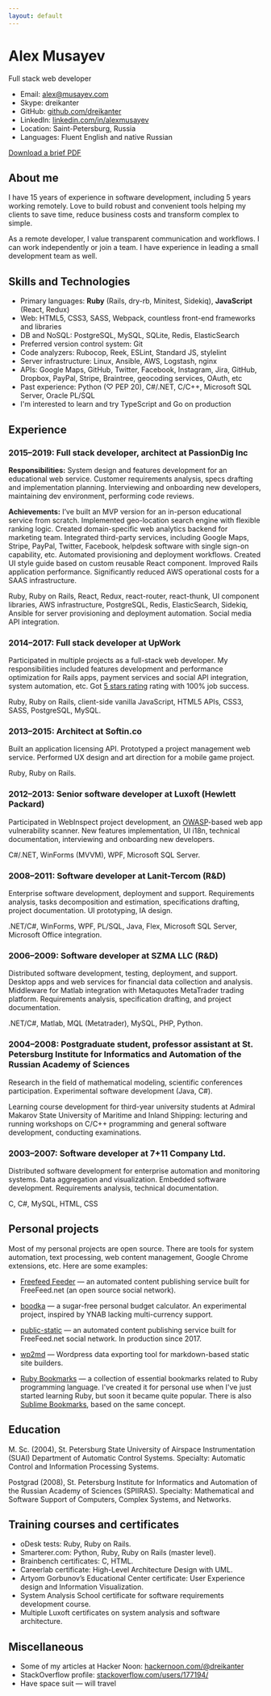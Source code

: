 ```yaml
---
layout: default
---
```


<div class="row">
  <div class="col-sm-12 col-md-8 col-lg-8">
    <h1>Alex Musayev</h1>
    <p class="lead">Full stack web developer</p>
    <ul>
      <li>
        Email:
        <a href="mailto:alex@musayev.com">alex@musayev.com</a>
      </li>
      <li>
        Skype: dreikanter
      </li>
      <li>
        GitHub:
        <a href="http://github.com/dreikanter">github.com/dreikanter</a>
      </li>
      <li>
        LinkedIn:
        <a href="https://linkedin.com/in/alexmusayev">linkedin.com/in/alexmusayev</a>
      </li>
      <li>
        Location: Saint-Petersburg, Russia
      </li>
      <li>
        Languages: Fluent English and native Russian
      </li>
    </ul>
  </div>
  <div class="col-xs-12 col-sm-12 col-md-4 col-lg-4 download-container">
    <a href="/alex-musayev-cv.pdf" class="btn btn-success">
      <i class="fas fa-cloud-download-alt"></i>
      Download a brief PDF
    </a>
  </div>
</div>

## About me

I have 15 years of experience in software development, including 5 years working remotely. Love to build robust and convenient tools helping my clients to save time, reduce business costs and transform complex to simple.

As a remote developer, I value transparent communication and workflows. I can work independently or join a team. I have experience in leading a small development team as well.

## Skills and Technologies

- Primary languages: **Ruby** (Rails, dry-rb, Minitest, Sidekiq), **JavaScript** (React, Redux)
- Web: HTML5, CSS3, SASS, Webpack, countless front-end frameworks and libraries
- DB and NoSQL: PostgreSQL, MySQL, SQLite, Redis, ElasticSearch
- Preferred version control system: Git
- Code analyzers: Rubocop, Reek, ESLint, Standard JS, stylelint
- Server infrastructure: Linux, Ansible, AWS, Logstash, nginx
- APIs: Google Maps, GitHub, Twitter, Facebook, Instagram, Jira, GitHub, Dropbox, PayPal, Stripe, Braintree, geocoding services, OAuth, etc
- Past experience: Python (♡ PEP 20), C#/.NET, C/C++, Microsoft SQL Server, Oracle PL/SQL
- I'm interested to learn and try TypeScript and Go on production

## Experience

<h3><span class="text-muted">2015–2019:</span> <b>Full stack developer, architect</b> at PassionDig Inc</h3>

**Responsibilities:** System design and features development for an educational web service. Customer requirements analysis, specs drafting and implementation planning. Interviewing and onboarding new developers, maintaining dev environment, performing code reviews.

**Achievements:** I’ve built an MVP version for an in-person educational service from scratch. Implemented geo-location search engine with flexible ranking logic. Created domain-specific web analytics backend for marketing team. Integrated third-party services, including Google Maps, Stripe, PayPal, Twitter, Facebook, helpdesk software with single sign-on capability, etc. Automated provisioning and deployment workflows. Created UI style guide based on custom reusable React component. Improved Rails application performance. Significantly reduced AWS operational costs for a SAAS infrastructure.

<i class="fas fa-tools"></i> Ruby, Ruby on Rails, React, Redux, react-router, react-thunk, UI component libraries, AWS infrastructure, PostgreSQL, Redis, ElasticSearch, Sidekiq, Ansible for server provisioning and deployment automation. Social media API integration.

<h3><span class="text-muted">2014–2017:</span> <b>Full stack developer</b> at UpWork</h3>

Participated in multiple projects as a full-stack web developer. My responsibilities included features development and performance optimization for Rails apps, payment services and social API integration, system automation, etc. Got [5 stars rating](/upwork) rating with 100% job success.

<i class="fas fa-tools"></i> Ruby, Ruby on Rails, client-side vanilla JavaScript, HTML5 APIs, CSS3, SASS, PostgreSQL, MySQL.

<h3><span class="text-muted">2013–2015:</span> <b>Architect</b> at Softin.co</h3>

Built an application licensing API. Prototyped a project management web service. Performed UX design and art direction for a mobile game project.

<i class="fas fa-tools"></i> Ruby, Ruby on Rails.

<h3><span class="text-muted">2012–2013:</span> <b>Senior software developer</b> at Luxoft (Hewlett Packard)</h3>

Participated in WebInspect project development, an [OWASP](https://owasp.org)-based web app vulnerability scanner. New features implementation, UI i18n, technical documentation, interviewing and onboarding new developers.

<i class="fas fa-tools"></i> C#/.NET, WinForms (MVVM), WPF, Microsoft SQL Server.

<h3><span class="text-muted">2008–2011:</span> <b>Software developer</b> at Lanit-Tercom (R&D)</h3>

Enterprise software development, deployment and support. Requirements analysis, tasks decomposition and estimation, specifications drafting, project documentation. UI prototyping, IA design.

<i class="fas fa-tools"></i> .NET/C#, WinForms, WPF, PL/SQL, Java, Flex, Microsoft SQL Server, Microsoft Office integration.

<h3><span class="text-muted">2006–2009:</span> <b>Software developer</b> at SZMA LLC (R&D)</h3>

Distributed software development, testing, deployment, and support. Desktop apps and web services for financial data collection and analysis. Middleware for Matlab integration with Metaquotes MetaTrader trading platform. Requirements analysis, specification drafting, and project documentation.

<i class="fas fa-tools"></i> .NET/C#, Matlab, MQL (Metatrader), MySQL, PHP, Python.

<h3><span class="text-muted">2004–2008:</span> <b>Postgraduate student, professor assistant</b> at St. Petersburg Institute for Informatics and Automation of the Russian Academy of Sciences</h3>

Research in the field of mathematical modeling, scientific conferences participation. Experimental software development (Java, C#).

Learning course development for third-year university students at Admiral Makarov State University of Maritime and Inland Shipping: lecturing and running workshops on C/C++ programming and general software development, conducting examinations.

<h3><span class="text-muted">2003–2007:</span> <b>Software developer</b> at 7+11 Company Ltd.</h3>

Distributed software development for enterprise automation and monitoring systems. Data aggregation and visualization. Embedded software development. Requirements analysis, technical documentation.

<i class="fas fa-tools"></i> C, C#, MySQL, HTML, CSS

## Personal projects

Most of my personal projects are open source. There are tools for system automation, text processing, web content management, Google Chrome extensions, etc. Here are some examples:

- [Freefeed Feeder](https://frf.im) — an automated content publishing service built for FreeFeed.net (an open source social network).

- [boodka](https://github.com/dreikanter/boodka) — a sugar-free personal budget calculator. An experimental project, inspired by YNAB lacking multi-currency support.

- [public-static](https://github.com/dreikanter/public-static) — an automated content publishing service built for FreeFeed.net social network. In production since 2017.

- [wp2md](https://github.com/dreikanter/wp2md) — Wordpress data exporting tool for markdown-based static site builders.

- [Ruby Bookmarks](https://github.com/dreikanter/ruby-bookmarks) — a collection of essential bookmarks related to Ruby programming language. I've created it for personal use when I've just started learning Ruby, but soon it became quite popular. There is also [Sublime Bookmarks](https://github.com/dreikanter/sublime-bookmarks), based on the same concept.

## Education

M. Sc. (2004), St. Petersburg State University of Airspace Instrumentation (SUAI) Department of Automatic Control Systems. Specialty: Automatic Control and Information Processing Systems.

Postgrad (2008), St. Petersburg Institute for Informatics and Automation of the Russian Academy of Sciences (SPIIRAS). Specialty: Mathematical and Software Support of Computers, Complex Systems, and Networks.

## Training courses and certificates

- oDesk tests: Ruby, Ruby on Rails.
- Smarterer.com: Python, Ruby, Ruby on Rails (master level).
- Brainbench certificates: С, HTML.
- Careerlab certificate: High-Level Architecture Design with UML.
- Artyom Gorbunov’s Educational Center certificate: User Experience design and
Information Visualization.
- System Analysis School certificate for software requirements development course.
- Multiple Luxoft certificates on system analysis and software architecture.

## Miscellaneous

- Some of my articles at Hacker Noon: [hackernoon.com/@dreikanter](https://hackernoon.com/@dreikanter)
- StackOverflow profile: [stackoverflow.com/users/177194/](https://stackoverflow.com/users/177194/)
- Have space suit — will travel
